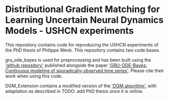 # Distributional Gradient Matching for Learning Uncertain Neural Dynamics Models - USHCN experiments


This repository contains code for reproducing the USHCN experiments of the PhD thesis of Philippe Wenk. This repository contains two code bases.

gru_ode_bayes is used for preprocessing and has been built using the ['github repository'](https://github.com/edebrouwer/gru_ode_bayes) published alongside the paper ['GRU-ODE-Bayes: Continuous modeling of sporadically-observed time series'](https://arxiv.org/abs/1905.12374). Please cite their work when using this code.

DGM_Extension contains a modified version of the ['DGM algorithm'](https://arxiv.org/abs/2106.11609), with adaptation as described in TODO: add PhD thesis once it is online.
